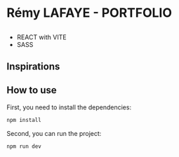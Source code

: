 # Rémy LAFAYE - PORTFOLIO

## 

* REACT with VITE
* SASS


## Inspirations

## How to use


First, you need to install the dependencies:
```bash
npm install
````
Second, you can run the project:
```bash
npm run dev
```